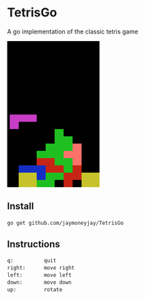 # TetrisGo
A go implementation of the classic tetris game

![Screenshot](Screenshot.png)

## Install
```bash
go get github.com/jaymoneyjay/TetrisGo
```

## Instructions
```bash
q: 			quit
right: 	    move right
left:		move left
down:		move down
up:			rotate
```